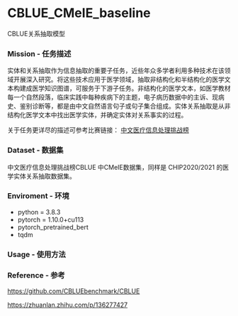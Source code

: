 # CBLUE_CMeIE_baseline
CBLUE关系抽取模型

### Mission - 任务描述
实体和关系抽取作为信息抽取的重要子任务，近些年众多学者利用多种技术在该领域开展深入研究。将这些技术应用于医学领域，抽取非结构化和半结构化的医学文本构建成医学知识图谱，可服务于下游子任务。非结构化的医学文本，如医学教材每一个自然段落，临床实践中每种疾病下的主题，电子病历数据中的主诉、现病史、鉴别诊断等，都是由中文自然语言句子或句子集合组成。实体关系抽取是从非结构化医学文本中找出医学实体，并确定实体对关系事实的过程。

关于任务更详尽的描述可参考比赛链接： [中文医疗信息处理挑战榜](https://tianchi.aliyun.com/dataset/dataDetail?dataId=95414)


### Dataset - 数据集

中文医疗信息处理挑战榜CBLUE 中CMeIE数据集，同样是 CHIP2020/2021 的医学实体关系抽取数据集。

### Enviroment - 环境
- python = 3.8.3
- pytorch = 1.10.0+cu113
- pytorch_pretrained_bert
- tqdm

### Usage - 使用方法

### Reference - 参考

https://github.com/CBLUEbenchmark/CBLUE

https://zhuanlan.zhihu.com/p/136277427
